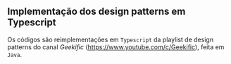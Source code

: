 ## Implementação dos design patterns em Typescript

Os códigos são reimplementações em `Typescript` da playlist de design patterns do canal *Geekific* (https://www.youtube.com/c/Geekific), feita em `Java`.

